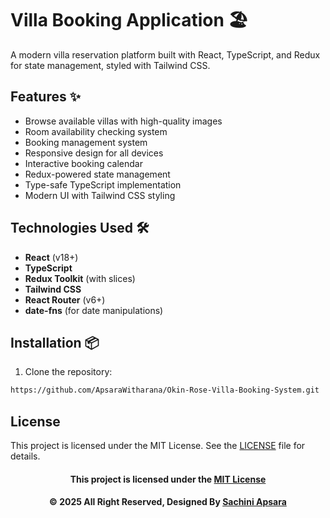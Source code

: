 # Villa Booking Application 🏖️

A modern villa reservation platform built with React, TypeScript, and Redux for state management, styled with Tailwind CSS.

## Features ✨
- Browse available villas with high-quality images
- Room availability checking system
- Booking management system
- Responsive design for all devices
- Interactive booking calendar
- Redux-powered state management
- Type-safe TypeScript implementation
- Modern UI with Tailwind CSS styling

## Technologies Used 🛠️
- **React** (v18+)
- **TypeScript**
- **Redux Toolkit** (with slices)
- **Tailwind CSS**
- **React Router** (v6+)
- **date-fns** (for date manipulations)

## Installation 📦
1. Clone the repository:
```bash
https://github.com/ApsaraWitharana/Okin-Rose-Villa-Booking-System.git
```

## License
This project is licensed under the MIT License. See the [LICENSE](LICENSE) file for details.

<div align="center">

#### This project is licensed under the [MIT License](LICENSE)

#### © 2025 All Right Reserved, Designed By [Sachini Apsara](https://github.com/ApsaraWitharana)

</div>
